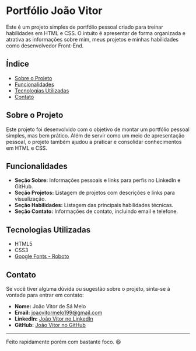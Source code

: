 # Portfólio João Vitor

Este é um projeto simples de portfólio pessoal criado para treinar habilidades em HTML e CSS. O intuito é apresentar de forma organizada e atrativa as informações sobre mim, meus projetos e minhas habilidades como desenvolvedor Front-End.

## Índice

- [Sobre o Projeto](#sobre-o-projeto)
- [Funcionalidades](#funcionalidades)
- [Tecnologias Utilizadas](#tecnologias-utilizadas)
- [Contato](#contato)

## Sobre o Projeto

Este projeto foi desenvolvido com o objetivo de montar um portfólio pessoal simples, mas bem prático. Além de servir como um meio de apresentação pessoal, o projeto também ajudou a praticar e consolidar conhecimentos em HTML e CSS.

## Funcionalidades

- **Seção Sobre:** Informações pessoais e links para perfis no LinkedIn e GitHub.
- **Seção Projetos:** Listagem de projetos com descrições e links para visualização.
- **Seção Habilidades:** Listagem das principais habilidades técnicas.
- **Seção Contato:** Informações de contato, incluindo email e telefone.

## Tecnologias Utilizadas

- HTML5
- CSS3
- [Google Fonts - Roboto](https://fonts.google.com/specimen/Roboto)

## Contato

Se você tiver alguma dúvida ou sugestão sobre o projeto, sinta-se à vontade para entrar em contato:

- **Nome:** João Vitor de Sá Melo
- **Email:** [joaovitormelo199@gmail.com](mailto:joaovitormelo199@gmail.com)
- **LinkedIn:** [João Vitor no LinkedIn](https://www.linkedin.com/in/joaovitormelo7/)
- **GitHub:** [João Vitor no GitHub](https://github.com/joaovitormelo7)

---

Feito rapidamente porém com bastante foco. :satisfied:
